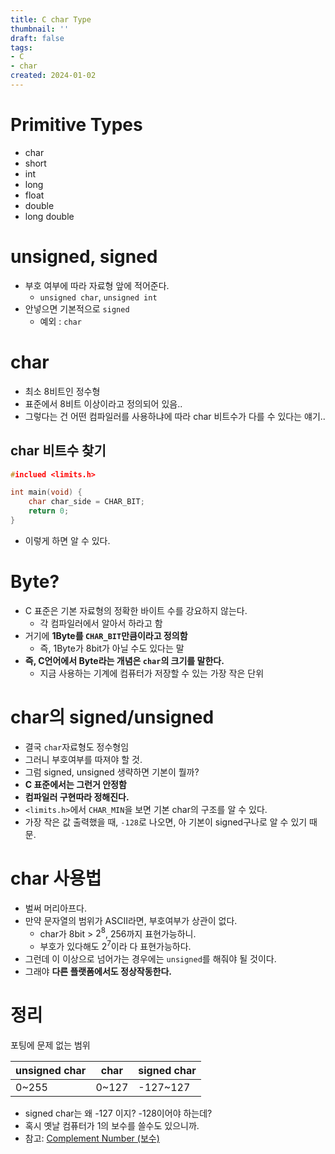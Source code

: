 ```yaml
---
title: C char Type
thumbnail: ''
draft: false
tags:
- C
- char
created: 2024-01-02
---
```


# Primitive Types

* char
* short
* int
* long
* float
* double
* long double

# unsigned, signed

* 부호 여부에 따라 자료형 앞에 적어준다.
  * `unsigned char`, `unsigned int`
* 안넣으면 기본적으로 `signed`
  * 예외 : `char`

# char

* 최소 8비트인 정수형
* 표준에서 8비트 이상이라고 정의되어 있음..
* 그렇다는 건 어떤 컴파일러를 사용하냐에 따라 char 비트수가 다를 수 있다는 얘기..

## char 비트수 찾기

````c
#inclued <limits.h>

int main(void) {
	char char_side = CHAR_BIT;
	return 0;
}
````

* 이렇게 하면 알 수 있다.

# Byte?

* C 표준은 기본 자료형의 정확한 바이트 수를 강요하지 않는다.
  * 각 컴파일러에서 알아서 하라고 함
* 거기에 **1Byte를 `CHAR_BIT`만큼이라고 정의함**
  * 즉, 1Byte가 8bit가 아닐 수도 있다는 말
* **즉, C언어에서 Byte라는 개념은 `char`의 크기를 말한다.**
  * 지금 사용하는 기계에 컴퓨터가 저장할 수 있는 가장 작은 단위

# char의 signed/unsigned

* 결국 `char`자료형도 정수형임
* 그러니 부호여부를 따져야 할 것.
* 그럼 signed, unsigned 생략하면 기본이 뭘까?
* **C 표준에서는 그런거 안정함**
* **컴파일러 구현따라 정해진다.**
* `<limits.h>`에서 `CHAR_MIN`을 보면 기본 char의 구조를 알 수 있다.
* 가장 작은 값 출력했을 때, `-128`로 나오면, 아 기본이 signed구나로 알 수 있기 때문.

# char 사용법

* 벌써 머리아프다.
* 만약 문자열의 범위가 ASCII라면, 부호여부가 상관이 없다.
  * char가 8bit > $2^8$, 256까지 표현가능하니.
  * 부호가 있다해도 $2^7$이라 다 표현가능하다.
* 그런데 이 이상으로 넘어가는 경우에는 `unsigned`를 해줘야 될 것이다.
* 그래야 **다른 플랫폼에서도 정상작동한다.**

# 정리

포팅에 문제 없는 범위

|unsigned char|char|signed char|
|-------------|----|-----------|
|0~255|0~127|-127~127|

* signed char는 왜 -127 이지? -128이어야 하는데?
* 혹시 옛날 컴퓨터가 1의 보수를 쓸수도 있으니까.
* 참고: [Complement Number (보수)](Complement%20Number%20(보수).md)
